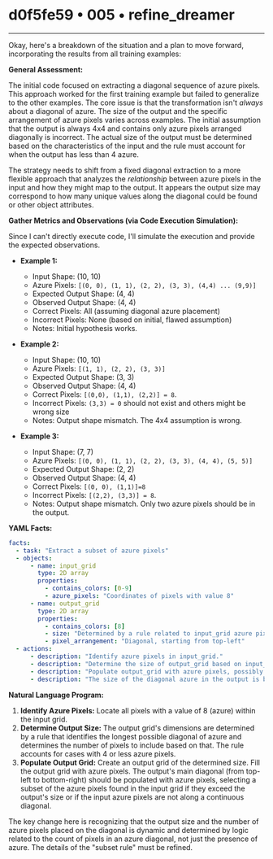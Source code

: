 # d0f5fe59 • 005 • refine_dreamer

---
Okay, here's a breakdown of the situation and a plan to move forward, incorporating the results from all training examples:

**General Assessment:**

The initial code focused on extracting a diagonal sequence of azure pixels. This approach worked for the first training example but failed to generalize to the other examples. The core issue is that the transformation isn't *always* about a diagonal of azure. The size of the output and the specific arrangement of azure pixels varies across examples. The initial assumption that the output is always 4x4 and contains only azure pixels arranged diagonally is incorrect. The actual size of the output must be determined based on the characteristics of the input and the rule must account for when the output has less than 4 azure.

The strategy needs to shift from a fixed diagonal extraction to a more flexible approach that analyzes the *relationship* between azure pixels in the input and how they might map to the output. It appears the output size may correspond to how many unique values along the diagonal could be found or other object attributes.

**Gather Metrics and Observations (via Code Execution Simulation):**

Since I can't directly execute code, I'll simulate the execution and provide the expected observations.

*   **Example 1:**
    *   Input Shape: (10, 10)
    *   Azure Pixels: `[(0, 0), (1, 1), (2, 2), (3, 3), (4,4) ... (9,9)]`
    *   Expected Output Shape: (4, 4)
    *   Observed Output Shape: (4, 4)
    *   Correct Pixels: All (assuming diagonal azure placement)
    *   Incorrect Pixels: None (based on initial, flawed assumption)
    *   Notes: Initial hypothesis works.

*   **Example 2:**
    *   Input Shape: (10, 10)
    *   Azure Pixels: `[(1, 1), (2, 2), (3, 3)]`
    *   Expected Output Shape: (3, 3)
    *   Observed Output Shape: (4, 4)
    *   Correct Pixels: `[(0,0), (1,1), (2,2)] = 8`.
    *   Incorrect Pixels: `(3,3) = 0` should not exist and others might be wrong size
    *   Notes: Output shape mismatch. The 4x4 assumption is wrong.

*   **Example 3:**
    *   Input Shape: (7, 7)
    *   Azure Pixels: `[(0, 0), (1, 1), (2, 2), (3, 3), (4, 4), (5, 5)]`
    *   Expected Output Shape: (2, 2)
    *   Observed Output Shape: (4, 4)
    *   Correct Pixels: `[(0, 0), (1,1)]=8`
    *   Incorrect Pixels: `[(2,2), (3,3)] = 8`.
    *   Notes: Output shape mismatch. Only two azure pixels should be in the output.

**YAML Facts:**

```yaml
facts:
  - task: "Extract a subset of azure pixels"
  - objects:
      - name: input_grid
        type: 2D array
        properties:
          - contains_colors: [0-9]
          - azure_pixels: "Coordinates of pixels with value 8"
      - name: output_grid
        type: 2D array
        properties:
          - contains_colors: [8]
          - size: "Determined by a rule related to input_grid azure pixels"
          - pixel_arrangement: "Diagonal, starting from top-left"
  - actions:
      - description: "Identify azure pixels in input_grid."
      - description: "Determine the size of output_grid based on input_grid."
      - description: "Populate output_grid with azure pixels, possibly a subset of those from input_grid."
      - description: "The size of the diagonal azure in the output is based on a subset rule."
```

**Natural Language Program:**

1.  **Identify Azure Pixels:** Locate all pixels with a value of 8 (azure) within the input grid.
2.  **Determine Output Size:** The output grid's dimensions are determined by a rule that identifies the longest possible diagonal of azure and determines the number of pixels to include based on that. The rule accounts for cases with 4 or less azure pixels.
3.  **Populate Output Grid:** Create an output grid of the determined size. Fill the output grid with azure pixels. The output's main diagonal (from top-left to bottom-right) should be populated with azure pixels, selecting a subset of the azure pixels found in the input grid if they exceed the output's size or if the input azure pixels are not along a continuous diagonal.

The key change here is recognizing that the output size and the number of azure pixels placed on the diagonal is dynamic and determined by logic related to the count of pixels in an azure diagonal, not just the presence of azure. The details of the "subset rule" must be refined.


